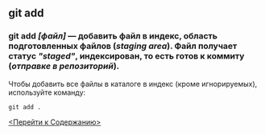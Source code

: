 ## git add

### **git add *[файл]*** — добавить файл в индекс, область подготовленных файлов (*staging area*).  Файл получает статус *"staged"*, индексирован, то есть готов к коммиту (*отправке в репозиторий*).


Чтобы добавить все файлы в каталоге в индекс (кроме игнорируемых), используйте команду:
```bash=
git add .
```
[<Перейти к Содержанию>](./readme.md)